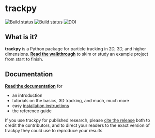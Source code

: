 trackpy
=======

[![Build status](https://github.com/soft-matter/trackpy/workflows/Pip/badge.svg)](https://github.com/soft-matter/trackpy/actions/)
[![Build status](https://github.com/soft-matter/trackpy/workflows/Conda/badge.svg)](https://github.com/soft-matter/trackpy/actions/)
[![DOI](https://zenodo.org/badge/4744355.svg)](https://zenodo.org/badge/latestdoi/4744355)

What is it?
-----------

**trackpy** is a Python package for particle tracking in 2D, 3D, and higher dimensions.
[**Read the walkthrough**](http://soft-matter.github.io/trackpy/dev/tutorial/walkthrough.html) to skim or study an example project from start to finish.

Documentation
-------------

[**Read the documentation**](http://soft-matter.github.io/trackpy/) for

- an introduction
- tutorials on the basics, 3D tracking, and much, much more
- easy [installation instructions](http://soft-matter.github.io/trackpy/dev/installation.html)
- the reference guide

If you use trackpy for published research, please
[cite the release](http://soft-matter.github.io/trackpy/dev/introduction.html#citing-trackpy)
both to credit the contributors, and to direct your readers to the exact
version of trackpy they could use to reproduce your results.
